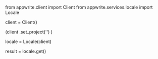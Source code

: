 from appwrite.client import Client
from appwrite.services.locale import Locale

client = Client()

(client
  .set_project('')
)

locale = Locale(client)

result = locale.get()
